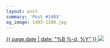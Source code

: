 ```yaml
---
layout: post
summary: 'Post #1403'
og_image: 1403-1280.jpg
---
```


<p>
 <time>
  <a href="/1403">
   {{ page.date | date: "%B %-d, %Y" }}
  </a>
 </time>
 <a href="/1403">
  <img data-taken="6/5/2021" sizes="(min-width: 700px) 50vw, calc(100vw - 2rem)" src="{{ site.assets_url }}/1403-640.jpg" srcset="{{ site.assets_url }}/1403-320.jpg 320w, {{ site.assets_url }}/1403-640.jpg 640w, {{ site.assets_url }}/1403-960.jpg 960w, {{ site.assets_url }}/1403-1280.jpg 1280w"/>
 </a>
</p>
